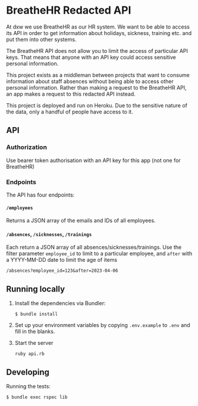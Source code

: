# BreatheHR Redacted API

At dxw we use BreatheHR as our HR system. We want to be able to access its API
in order to get information about holidays, sickness, training etc. and put them
into other systems.

The BreatheHR API does not allow you to limit the access of particular API keys.
That means that anyone with an API key could access sensitive personal
information.

This project exists as a middleman between projects that want to consume
information about staff absences without being able to access other personal
information. Rather than making a request to the BreatheHR API, an app makes a
request to this redacted API instead.

This project is deployed and run on Heroku. Due to the sensitive nature of the
data, only a handful of people have access to it.

## API

### Authorization
Use bearer token authorisation with an API key for this app (not one for
BreatheHR)

### Endpoints

The API has four endpoints:

#### `/employees`
Returns a JSON array of the emails and IDs of all employees.

#### `/absences`, `/sicknesses`, `/trainings`
Each return a JSON array of all
absences/sicknesses/trainings. Use the filter parameter `employee_id` to limit
to a particular employee, and `after` with a YYYY-MM-DD date to limit the age of
items

```
/absences?employee_id=123&after=2023-04-06
```

## Running locally

1. Install the dependencies via Bundler:

   ```
   $ bundle install
   ```

2. Set up your environment variables by copying `.env.example` to `.env` and
   fill in the blanks.

3. Start the server

   ```
   ruby api.rb
   ```

## Developing

Running the tests:

```
$ bundle exec rspec lib
```
